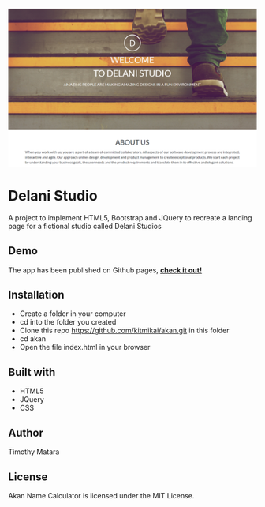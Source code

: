 ![Page design](./assets/backgrounds/delani-small.PNG)

# Delani Studio

A project to implement HTML5, Bootstrap and JQuery to recreate a landing page for a fictional studio called Delani Studios

## Demo

The app has been published on Github pages, [**check it out!**](https://kitmikai.github.io/akan)

## Installation

- Create a folder in your computer
- cd into the folder you created
- Clone this repo https://github.com/kitmikai/akan.git in this folder
- cd akan
- Open the file index.html in your browser

## Built with

- HTML5
- JQuery
- CSS

## Author

Timothy Matara

## License

Akan Name Calculator is licensed under the MIT License.
